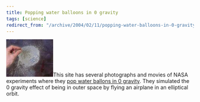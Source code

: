 ```yaml
---
title: Popping water balloons in 0 gravity
tags: [science]
redirect_from: "/archive/2004/02/11/popping-water-balloons-in-0-gravity.aspx/"
---
```


![A Balloon popping](/images/PoppingBalloons.JPG)This site has several
photographs and movies of NASA experiments where they [pop water ballons
in 0
gravity](http://microgravity.grc.nasa.gov/balloon/blob.htm "popping ballons in 0 gravity").
They simulated the 0 gravity effect of being in outer space by flying an
airplane in an elliptical orbit.

